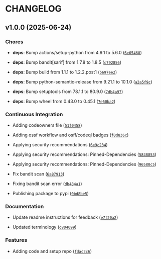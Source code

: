 # CHANGELOG


## v1.0.0 (2025-06-24)

### Chores

- **deps**: Bump actions/setup-python from 4.9.1 to 5.6.0
  ([`6e65468`](https://github.com/intel/intel-gradio-theme/commit/6e654688e99054c433ab2b5733d130a26eb19f69))

- **deps**: Bump bandit[sarif] from 1.7.8 to 1.8.5
  ([`c792856`](https://github.com/intel/intel-gradio-theme/commit/c792856ea72ba9ba5bf57e032a20455c6c7e4269))

- **deps**: Bump build from 1.1.1 to 1.2.2.post1
  ([`b697ee2`](https://github.com/intel/intel-gradio-theme/commit/b697ee24949a7760fcc1d1706fbdd8f0637aa57b))

- **deps**: Bump python-semantic-release from 9.21.1 to 10.1.0
  ([`a2a5f9c`](https://github.com/intel/intel-gradio-theme/commit/a2a5f9c94e6874d55c234983d970de3338679ff4))

- **deps**: Bump setuptools from 78.1.1 to 80.9.0
  ([`7db4a97`](https://github.com/intel/intel-gradio-theme/commit/7db4a973fa757637ab9b75e4fbe900a9bcf05019))

- **deps**: Bump wheel from 0.43.0 to 0.45.1
  ([`7e60ba2`](https://github.com/intel/intel-gradio-theme/commit/7e60ba2f177ad8c9a2b444779696d1b2a7824731))

### Continuous Integration

- Adding codeowners file
  ([`51f0458`](https://github.com/intel/intel-gradio-theme/commit/51f0458540d9cfa3be68656c674a4c4e9e208a36))

- Adding ossf workflow and osff/codeql badges
  ([`f0d836c`](https://github.com/intel/intel-gradio-theme/commit/f0d836ce505616d88f42ba5db37017327f6c1651))

- Applying security recommendations
  ([`6e9c234`](https://github.com/intel/intel-gradio-theme/commit/6e9c234bafa68af008f96be434178e307de50ea5))

- Applying security recommendations: Pinned-Dependencies
  ([`5848853`](https://github.com/intel/intel-gradio-theme/commit/5848853c26d6f11262fcab0c8b2e57cd03cdf1be))

- Applying security recommendations: Pinned-Dependencies
  ([`96580c5`](https://github.com/intel/intel-gradio-theme/commit/96580c5d37658fb0743eca1ea54cfa06aaf8fa81))

- Fix bandit scan
  ([`6a87913`](https://github.com/intel/intel-gradio-theme/commit/6a8791351dc94a185679ed832eccd374811c4d76))

- Fixing bandit scan error
  ([`db484a1`](https://github.com/intel/intel-gradio-theme/commit/db484a1477a7136217a3fe68f2bc7de892d37314))

- Publishing package to pypi
  ([`0bd8be5`](https://github.com/intel/intel-gradio-theme/commit/0bd8be51bb3c8cfa47c6b747694470d490183b80))

### Documentation

- Update readme instructions for feedback
  ([`e7f20a2`](https://github.com/intel/intel-gradio-theme/commit/e7f20a2149533e3f7d92ee9b6cb7c7e98a852349))

- Updated terminology
  ([`c804099`](https://github.com/intel/intel-gradio-theme/commit/c8040996a3b31a5f524f4823ad5e413816333fcf))

### Features

- Adding code and setup repo
  ([`fdac3c6`](https://github.com/intel/intel-gradio-theme/commit/fdac3c6591d31268b0fa4c304b83e13542ec3542))
